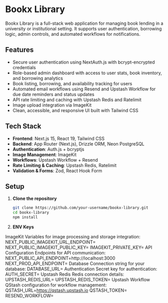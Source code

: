 # Bookx Library

Bookx Library is a full-stack web application for managing book lending in a university or institutional setting. It supports user authentication, borrowing logic, admin controls, and automated workflows for notifications.

## Features

- Secure user authentication using NextAuth.js with bcrypt-encrypted credentials
- Role-based admin dashboard with access to user stats, book inventory, and borrowing analytics
- Book listing, borrowing, and availability tracking for users
- Automated email workflows using Resend and Upstash Workflow for due date reminders and status updates
- API rate limiting and caching with Upstash Redis and Ratelimit
- Image upload integration via ImageKit
- Clean, accessible, and responsive UI built with Tailwind CSS

## Tech Stack

- **Frontend**: Next.js 15, React 19, Tailwind CSS
- **Backend**: App Router (Next.js), Drizzle ORM, Neon PostgreSQL
- **Authentication**: Auth.js + bcryptjs
- **Image Management**: ImageKit
- **Workflows**: Upstash Workflow + Resend
- **Rate Limiting & Caching**: Upstash Redis, Ratelimit
- **Validation & Forms**: Zod, React Hook Form

## Setup

1. **Clone the repository**

   ```bash
   git clone https://github.com/your-username/bookx-library.git
   cd bookx-library
   npm install

2. **ENV Keys**

ImageKit
Variables for image processing and storage integration:
NEXT_PUBLIC_IMAGEKIT_URL_ENDPOINT=
NEXT_PUBLIC_IMAGEKIT_PUBLIC_KEY=
IMAGEKIT_PRIVATE_KEY=
API Configuration
Endpoints for API communication:
NEXT_PUBLIC_API_ENDPOINT=http://localhost:3000
NEXT_PROD_API_ENDPOINT=
Database
Connection string for your database:
DATABASE_URL=
Authentication
Secret key for authentication:
AUTH_SECRET=
Upstash Redis
Redis connection details:
UPSTASH_REDIS_URL=
UPSTASH_REDIS_TOKEN=
Upstash Workflow
QStash configuration for workflow management:
QSTASH_URL=https://qstash.upstash.io
QSTASH_TOKEN=
RESEND_WORKFLOW=
